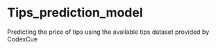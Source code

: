 # Tips_prediction_model
Predicting the price of tips using the available tips dataset provided by CodexCue
